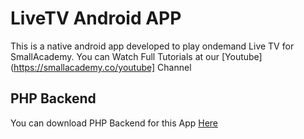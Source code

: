 # LiveTV Android APP 
This is a native android app developed to play ondemand Live TV for SmallAcademy. 
You can Watch Full Tutorials at our [Youtube](https://smallacademy.co/youtube] Channel 

## PHP Backend 
You can download PHP Backend for this App [Here](https://github.com/bikashthapa01/livetv-streaming-php-backend)
